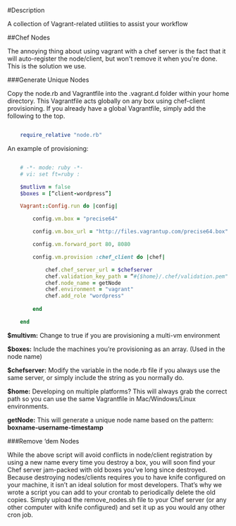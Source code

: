 #Description

A collection of Vagrant-related utilities to assist your workflow

##Chef Nodes

The annoying thing about using vagrant with a chef server is the fact that it will auto-register the node/client, but won't remove it when you're done. This is the solution we use.

###Generate Unique Nodes

Copy the node.rb and Vagrantfile into the .vagrant.d folder within your home directory. This Vagrantfile acts globally on any box using chef-client provisioning.  If you already have a global Vagrantfile, simply add the following to the top.

```ruby

	require_relative "node.rb"

```

An example of provisioning:

```ruby

	# -*- mode: ruby -*-
	# vi: set ft=ruby :

	$mutlivm = false
	$boxes = [“client-wordpress”]

	Vagrant::Config.run do |config|

 		config.vm.box = "precise64"

  		config.vm.box_url = "http://files.vagrantup.com/precise64.box"

 		config.vm.forward_port 80, 8080

  		config.vm.provision :chef_client do |chef|

    		chef.chef_server_url = $chefserver
    		chef.validation_key_path = “#{$home}/.chef/validation.pem"
    		chef.node_name = getNode
    		chef.environment = "vagrant"
    		chef.add_role "wordpress"
    	
    	end

	end

```

**$multivm:** Change to true if you are provisioning a multi-vm environment

**$boxes:** Include the machines you’re provisioning as an array. (Used in the node name)

**$chefserver:** Modify the variable in the node.rb file if you always use the same server, or simply include the string as you normally do.

**$home:** Developing on multiple platforms? This will always grab the correct path so you can use the same Vagrantfile in Mac/Windows/Linux environments.

**getNode:** This will generate a unique node name based on the pattern: **boxname-username-timestamp**

###Remove ‘dem Nodes

While the above script will avoid conflicts in node/client registration by using a new name every time you destroy a box, you will soon find your Chef server jam-packed with old boxes you’ve long since destroyed. Because destroying nodes/clients requires you to have knife configured on your machine, it isn’t an ideal solution for most developers. That’s why we wrote a script you can add to your crontab to periodically delete the old copies. Simply upload the remove_nodes.sh file to your Chef server (or any other computer with knife configured) and set it up as you would any other cron job.
